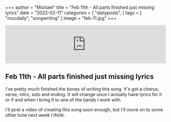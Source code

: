 +++
author = "Michael"
title = "Feb 11th - All parts finished just missing lyrics"
date = "2022-02-11"
categories = [
  "dailyposts",
]
tags = [
  "mocdaily",
  "songwriting"
]
image = "feb-11.jpg"
+++

<iframe style="border: 0; width: 100%; height: 120px;" src="https://bandcamp.com/EmbeddedPlayer/album=535037396/size=large/bgcol=ffffff/linkcol=0687f5/tracklist=false/artwork=small/track=3397897368/transparent=true/" seamless><a href="https://michaeloc.bandcamp.com/album/mocdaily-music-in-progress">#mocdaily - music in progress by Michael O&#39;Connell</a></iframe>

## Feb 11th - All parts finished just missing lyrics
I've pretty much finished the bones of writing this song. It's got a chorus, verse, intro, solo and ending. It will change once I actually have lyrics for it or if and when I bring it to one of the bands I work with. 

I'll post a video of creating this song soon enough, but I'll move on to some other tune next week I think. 